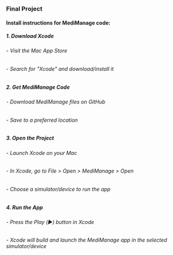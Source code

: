 ### Final Project

#### Install instructions for MediManage code: 
##### 1. Download Xcode
###### - Visit the Mac App Store
###### - Search for "Xcode" and download/install it

##### 2. Get MediManage Code
###### - Download MediManage files on GitHub
###### - Save to a preferred location

##### 3. Open the Project 
###### - Launch Xcode on your Mac
###### - In Xcode, go to File > Open > MediManage > Open
###### - Choose a simulator/device to run the app

##### 4. Run the App
###### - Press the Play (▶️) button in Xcode
###### - Xcode will build and launch the MediManage app in the selected simulator/device

